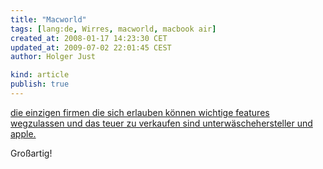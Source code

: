 ```yaml
---
title: "Macworld"
tags: [lang:de, Wirres, macworld, macbook air]
created_at: 2008-01-17 14:23:30 CET
updated_at: 2009-07-02 22:01:45 CEST
author: Holger Just

kind: article
publish: true
---
```


[die einzigen firmen die sich erlauben können wichtige features wegzulassen und das teuer zu verkaufen sind unterwäschehersteller und apple.](http://wirres.net/article/articleview/4740/1/6/)

Großartig!